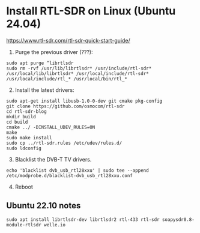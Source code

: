 # Install RTL-SDR on Linux (Ubuntu 24.04)

https://www.rtl-sdr.com/rtl-sdr-quick-start-guide/


1. Purge the previous driver (???):
```
sudo apt purge ^librtlsdr
sudo rm -rvf /usr/lib/librtlsdr* /usr/include/rtl-sdr* /usr/local/lib/librtlsdr* /usr/local/include/rtl-sdr* /usr/local/include/rtl_* /usr/local/bin/rtl_* 
```

2. Install the latest drivers:
```
sudo apt-get install libusb-1.0-0-dev git cmake pkg-config
git clone https://github.com/osmocom/rtl-sdr
cd rtl-sdr-blog
mkdir build
cd build
cmake ../ -DINSTALL_UDEV_RULES=ON
make
sudo make install
sudo cp ../rtl-sdr.rules /etc/udev/rules.d/
sudo ldconfig
```

3. Blacklist the DVB-T TV drivers.
```
echo 'blacklist dvb_usb_rtl28xxu' | sudo tee --append /etc/modprobe.d/blacklist-dvb_usb_rtl28xxu.conf
```

4. Reboot


## Ubuntu 22.10 notes
```
sudo apt install librtlsdr-dev librtlsdr2 rtl-433 rtl-sdr soapysdr0.8-module-rtlsdr welle.io
```
